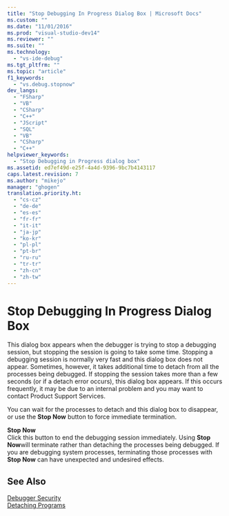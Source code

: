 ```yaml
---
title: "Stop Debugging In Progress Dialog Box | Microsoft Docs"
ms.custom: ""
ms.date: "11/01/2016"
ms.prod: "visual-studio-dev14"
ms.reviewer: ""
ms.suite: ""
ms.technology: 
  - "vs-ide-debug"
ms.tgt_pltfrm: ""
ms.topic: "article"
f1_keywords: 
  - "vs.debug.stopnow"
dev_langs: 
  - "FSharp"
  - "VB"
  - "CSharp"
  - "C++"
  - "JScript"
  - "SQL"
  - "VB"
  - "CSharp"
  - "C++"
helpviewer_keywords: 
  - "Stop Debugging in Progress dialog box"
ms.assetid: ed7ef49d-e25f-4a4d-9396-9bc7b4143117
caps.latest.revision: 7
ms.author: "mikejo"
manager: "ghogen"
translation.priority.ht: 
  - "cs-cz"
  - "de-de"
  - "es-es"
  - "fr-fr"
  - "it-it"
  - "ja-jp"
  - "ko-kr"
  - "pl-pl"
  - "pt-br"
  - "ru-ru"
  - "tr-tr"
  - "zh-cn"
  - "zh-tw"
---
```

# Stop Debugging In Progress Dialog Box
This dialog box appears when the debugger is trying to stop a debugging session, but stopping the session is going to take some time. Stopping a debugging session is normally very fast and this dialog box does not appear. Sometimes, however, it takes additional time to detach from all the processes being debugged. If stopping the session takes more than a few seconds (or if a detach error occurs), this dialog box appears. If this occurs frequently, it may be due to an internal problem and you may want to contact Product Support Services.  
  
 You can wait for the processes to detach and this dialog box to disappear, or use the **Stop Now** button to force immediate termination.  
  
 **Stop Now**  
 Click this button to end the debugging session immediately. Using **Stop Now**will terminate rather than detaching the processes being debugged. If you are debugging system processes, terminating those processes with **Stop Now** can have unexpected and undesired effects.  
  
## See Also  
 [Debugger Security](../debugger/debugger-security.md)   
 [Detaching Programs](http://msdn.microsoft.com/en-us/f2c756c2-8079-474b-94c2-01c19a141a01)